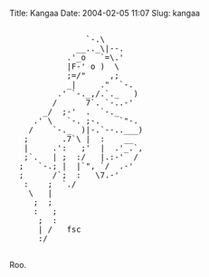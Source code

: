 Title: Kangaa
Date: 2004-02-05 11:07
Slug: kangaa

<pre>

                `-.\
              __.._\|--.
            .'_o   `=\.'
            |F-' o )  \
            ;=/"     ,;
            _|     ."  `-.
          .' `-._,/.`._   )
         /      7`. `-..-'
       _/  ;-'  .  `-._
     .' \   `-. ;-.    `"-.
    /    `-._  )|-.`--..___)
   ;       .7`\ |  :    __
   |     .':   ;'  |  .'_.`,
   ;`.   | ;  :/   |.:-'  /
  ;   `-.; |  |`", `/  .-'
  ;      /`;  :   \7.-'
   :    ;  `./
    \   |
     ;  ;
     :   ;
      ;  :
      | /   fsc
      :/

</pre>

Roo.
